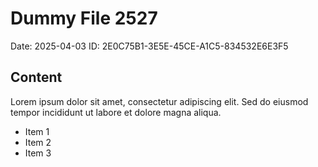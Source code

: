 # Dummy File 2527

Date: 2025-04-03
ID: 2E0C75B1-3E5E-45CE-A1C5-834532E6E3F5

## Content

Lorem ipsum dolor sit amet, consectetur adipiscing elit.
Sed do eiusmod tempor incididunt ut labore et dolore magna aliqua.

* Item 1
* Item 2
* Item 3

